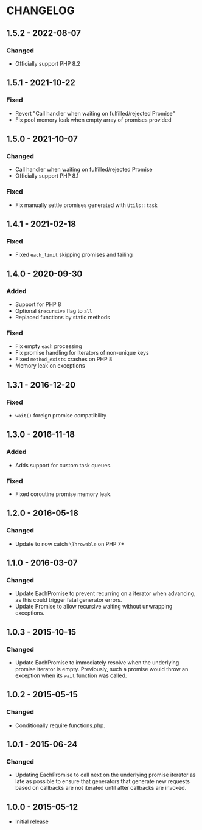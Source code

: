 # CHANGELOG

## 1.5.2 - 2022-08-07

### Changed

-   Officially support PHP 8.2

## 1.5.1 - 2021-10-22

### Fixed

-   Revert "Call handler when waiting on fulfilled/rejected Promise"
-   Fix pool memory leak when empty array of promises provided

## 1.5.0 - 2021-10-07

### Changed

-   Call handler when waiting on fulfilled/rejected Promise
-   Officially support PHP 8.1

### Fixed

-   Fix manually settle promises generated with `Utils::task`

## 1.4.1 - 2021-02-18

### Fixed

-   Fixed `each_limit` skipping promises and failing

## 1.4.0 - 2020-09-30

### Added

-   Support for PHP 8
-   Optional `$recursive` flag to `all`
-   Replaced functions by static methods

### Fixed

-   Fix empty `each` processing
-   Fix promise handling for Iterators of non-unique keys
-   Fixed `method_exists` crashes on PHP 8
-   Memory leak on exceptions

## 1.3.1 - 2016-12-20

### Fixed

-   `wait()` foreign promise compatibility

## 1.3.0 - 2016-11-18

### Added

-   Adds support for custom task queues.

### Fixed

-   Fixed coroutine promise memory leak.

## 1.2.0 - 2016-05-18

### Changed

-   Update to now catch `\Throwable` on PHP 7+

## 1.1.0 - 2016-03-07

### Changed

-   Update EachPromise to prevent recurring on a iterator when advancing, as this
    could trigger fatal generator errors.
-   Update Promise to allow recursive waiting without unwrapping exceptions.

## 1.0.3 - 2015-10-15

### Changed

-   Update EachPromise to immediately resolve when the underlying promise iterator
    is empty. Previously, such a promise would throw an exception when its `wait`
    function was called.

## 1.0.2 - 2015-05-15

### Changed

-   Conditionally require functions.php.

## 1.0.1 - 2015-06-24

### Changed

-   Updating EachPromise to call next on the underlying promise iterator as late
    as possible to ensure that generators that generate new requests based on
    callbacks are not iterated until after callbacks are invoked.

## 1.0.0 - 2015-05-12

-   Initial release
